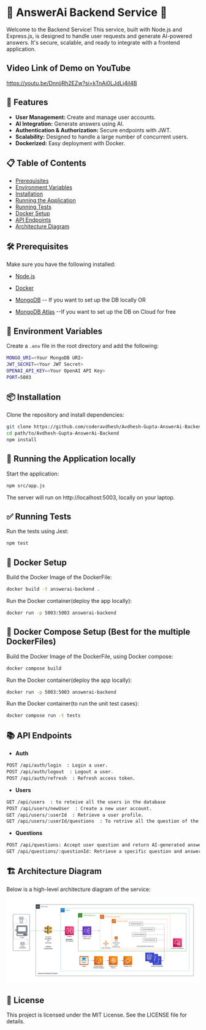 # 🌟 AnswerAi Backend Service 🌟

Welcome to the Backend Service! This service, built with Node.js and Express.js, is designed to handle user requests and generate AI-powered answers. It's secure, scalable, and ready to integrate with a frontend application.

## Video Link of Demo on YouTube
https://youtu.be/DnnjjRh2EZw?si=kTnAi0LJdLj4jl4B

## 🚀 Features

- **User Management:** Create and manage user accounts.
- **AI Integration:** Generate answers using AI.
- **Authentication & Authorization:** Secure endpoints with JWT.
- **Scalability:** Designed to handle a large number of concurrent users.
- **Dockerized:** Easy deployment with Docker.

## 📋 Table of Contents

- [Prerequisites](#-prerequisites)
- [Environment Variables](#-environment-variables)
- [Installation](#-installation)
- [Running the Application](#-running-the-application)
- [Running Tests](#-running-tests)
- [Docker Setup](#-docker-setup)
- [API Endpoints](#-api-endpoints)
- [Architecture Diagram](#-architecture-diagram)

## 🛠 Prerequisites

Make sure you have the following installed:

- [Node.js](https://nodejs.org/)
- [Docker](https://www.docker.com/)

- [MongoDB](https://www.mongodb.com/) -- If you want to set up the DB locally
    OR
- [MongoDB Atlas](https://www.mongodb.com/products/platform/atlas-database) --If you want to set up the DB on Cloud for free

## 🔧 Environment Variables

Create a `.env` file in the root directory and add the following:
```bash
MONGO_URI=<Your MongoDB URI>
JWT_SECRET=<Your JWT Secret>
OPENAI_API_KEY=<Your OpenAI API Key>
PORT=5003
```

## 📦 Installation

Clone the repository and install dependencies:
```bash
git clone https://github.com/coderavdhesh/Avdhesh-Gupta-AnswerAi-Backend.git
cd path/to/Avdhesh-Gupta-AnswerAi-Backend
npm install
```

## 🏃 Running the Application locally

Start the application:
```bash
npm src/app.js
```
The server will run on http://localhost:5003, locally on your laptop.

## ✅ Running Tests

Run the tests using Jest:
```bash
npm test
```

## 🐳 Docker Setup

Build the Docker Image of the DockerFile:

```bash
docker build -t answerai-backend .
```

Run the Docker container(deploy the app locally):
```bash
docker run -p 5003:5003 answerai-backend
```

## 🐳 Docker Compose Setup (Best for the multiple DockerFiles)

Build the Docker Image of the DockerFile, using Docker compose:

```bash
docker compose build
```

Run the Docker container(deploy the app locally):
```bash
docker run -p 5003:5003 answerai-backend
```

Run the Docker container(to run the unit test cases):
```bash
docker compose run -t tests
```



## 📚 API Endpoints

- **Auth**
```bash
POST /api/auth/login  : Login a user.
POST /api/auth/logout  : Logout a user.
POST /api/auth/refresh  : Refresh access token.
```

- **Users**
```bash
GET /api/users  : to reteive all the users in the database
POST /api/users/newUser  : Create a new user account.
GET /api/users/:userId  : Retrieve a user profile.
GET /api/users/:userId/questions  : To retrive all the question of the specific user
```

- **Questions**
```bash
POST /api/questions: Accept user question and return AI-generated answer.
GET /api/questions/:questionId: Retrieve a specific question and answer by question ID.
```

## 🏗 Architecture Diagram

Below is a high-level architecture diagram of the service:

![Architecture Diagram](./images/answerai_design_diagram.png)

## 📖 License

This project is licensed under the MIT License. See the LICENSE file for details.
